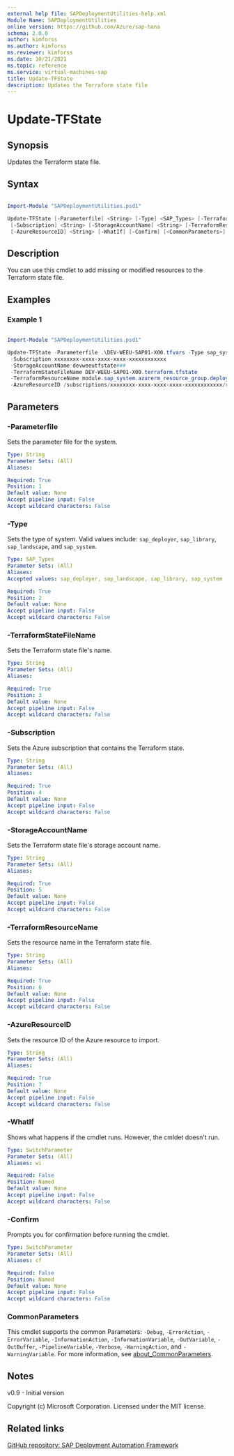 ```yaml
---
external help file: SAPDeploymentUtilities-help.xml
Module Name: SAPDeploymentUtilities
online version: https://github.com/Azure/sap-hana
schema: 2.0.0
author: kimforss
ms.author: kimforss
ms.reviewer: kimforss
ms.date: 10/21/2021
ms.topic: reference
ms.service: virtual-machines-sap
title: Update-TFState
description: Updates the Terraform state file
---
```


# Update-TFState

## Synopsis
Updates the Terraform state file.

## Syntax

```powershell

Import-Module "SAPDeploymentUtilities.psd1"

Update-TFState [-Parameterfile] <String> [-Type] <SAP_Types> [-TerraformStateFileName] <String>
 [-Subscription] <String> [-StorageAccountName] <String> [-TerraformResourceName] <String>
 [-AzureResourceID] <String> [-WhatIf] [-Confirm] [<CommonParameters>]
```

## Description
You can use this cmdlet to add missing or modified resources to the Terraform state file.

## Examples

### Example 1

```powershell

Import-Module "SAPDeploymentUtilities.psd1"

Update-TFState -Parameterfile .\DEV-WEEU-SAP01-X00.tfvars -Type sap_system
 -Subscription xxxxxxxx-xxxx-xxxx-xxxx-xxxxxxxxxxxx 
 -StorageAccountName devweeutfstate### 
 -TerraformStateFileName DEV-WEEU-SAP01-X00.terraform.tfstate 
 -TerraformResourceName module.sap_system.azurerm_resource_group.deployer[0] 
 -AzureResourceID /subscriptions/xxxxxxxx-xxxx-xxxx-xxxx-xxxxxxxxxxxx/resourceGroups/DEV-WEEU-SAP01-X00
```

## Parameters

### -Parameterfile
Sets the parameter file for the system.

```yaml
Type: String
Parameter Sets: (All)
Aliases:

Required: True
Position: 1
Default value: None
Accept pipeline input: False
Accept wildcard characters: False
```

### -Type
Sets the type of system. Valid values include: `sap_deployer`, `sap_library`, `sap_landscape`, and `sap_system`.

```yaml
Type: SAP_Types
Parameter Sets: (All)
Aliases:
Accepted values: sap_deployer, sap_landscape, sap_library, sap_system

Required: True
Position: 2
Default value: None
Accept pipeline input: False
Accept wildcard characters: False
```

### -TerraformStateFileName
Sets the Terraform state file's name.

```yaml
Type: String
Parameter Sets: (All)
Aliases:

Required: True
Position: 3
Default value: None
Accept pipeline input: False
Accept wildcard characters: False
```

### -Subscription
Sets the Azure subscription that contains the Terraform state.

```yaml
Type: String
Parameter Sets: (All)
Aliases:

Required: True
Position: 4
Default value: None
Accept pipeline input: False
Accept wildcard characters: False
```

### -StorageAccountName
Sets the Terraform state file's storage account name.

```yaml
Type: String
Parameter Sets: (All)
Aliases:

Required: True
Position: 5
Default value: None
Accept pipeline input: False
Accept wildcard characters: False
```

### -TerraformResourceName
Sets the resource name in the Terraform state file.

```yaml
Type: String
Parameter Sets: (All)
Aliases:

Required: True
Position: 6
Default value: None
Accept pipeline input: False
Accept wildcard characters: False
```

### -AzureResourceID
Sets the resource ID of the Azure resource to import.

```yaml
Type: String
Parameter Sets: (All)
Aliases:

Required: True
Position: 7
Default value: None
Accept pipeline input: False
Accept wildcard characters: False
```

### -WhatIf
Shows what happens if the cmdlet runs. However, the cmldet doesn't run.

```yaml
Type: SwitchParameter
Parameter Sets: (All)
Aliases: wi

Required: False
Position: Named
Default value: None
Accept pipeline input: False
Accept wildcard characters: False
```

### -Confirm
Prompts you for confirmation before running the cmdlet.

```yaml
Type: SwitchParameter
Parameter Sets: (All)
Aliases: cf

Required: False
Position: Named
Default value: None
Accept pipeline input: False
Accept wildcard characters: False
```

### CommonParameters
This cmdlet supports the common Parameters: `-Debug`, `-ErrorAction`, `-ErrorVariable`, `-InformationAction`, `-InformationVariable`, `-OutVariable`, `-OutBuffer`, `-PipelineVariable`, `-Verbose`, `-WarningAction`, and `-WarningVariable`. For more information, see [about_CommonParameters](https://go.microsoft.com/fwlink/?LinkID=113216).

## Notes
v0.9 - Initial version


Copyright (c) Microsoft Corporation.
Licensed under the MIT license.

## Related links

[GitHub repository: SAP Deployment Automation Framework](https://github.com/Azure/sap-hana)
